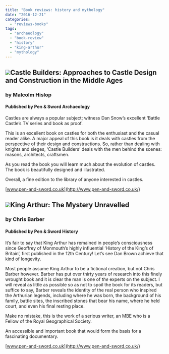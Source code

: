 ```yaml
---
title: "Book reviews: history and mythology"
date: "2016-12-21"
categories: 
  - "reviews-books"
tags: 
  - "archaeology"
  - "book-review"
  - "history"
  - "king-arthur"
  - "mythology"
---
```


## ![](https://hellbound.ca/wp-content/uploads/2016/12/Castle-Builders-208x300.jpg)Castle Builders: Approaches to Castle Design and Construction in the Middle Ages

### by Malcolm Hislop

#### Published by Pen & Sword Archaeology

Castles are always a popular subject; witness Dan Snow’s excellent ‘Battle Castle’s TV series and book as proof.

This is an excellent book on castles for both the enthusiast and the casual reader alike. A major appeal of this book is it deals with castles from the perspective of their design and constructions. So, rather than dealing with knights and sieges, ‘Castle Builders’ deals with the men behind the scenes: masons, architects, craftsmen.

As you read the book you will learn much about the evolution of castles. The book is beautifully designed and illustrated.

Overall, a fine edition to the library of anyone interested in castles.

[www.pen-and-sword.co.uk](http://www.pen-and-sword.co.uk/)

## ![](https://hellbound.ca/wp-content/uploads/2016/12/King-Arthur-Mystery-Unravelled-209x300.jpg)King Arthur: The Mystery Unravelled

### by Chris Barber

#### Published by Pen & Sword History

It’s fair to say that King Arthur has remained in people’s consciousness since Geoffrey of Monmouth’s highly influential ‘History of the King’s of Britain’, first published in the 12th Century! Let’s see Dan Brown achieve that kind of longevity.

Most people assume King Arthur to be a fictional creation, but not Chris Barber however. Barber has put over thirty years of research into this finely wrought book and it is clear the man is one of _the_ experts on the subject. I will reveal as little as possible so as not to spoil the book for its readers, but suffice to say, Barber reveals the identity of the real person who inspired the Arthurian legends, including where he was born, the background of his family, battle sites, the inscribed stones that bear his name, where he held court, and even his final resting place.

Make no mistake, this is the work of a serious writer, an MBE who is a Fellow of the Royal Geographical Society.

An accessible and important book that would form the basis for a fascinating documentary.

[www.pen-and-sword.co.uk](http://www.pen-and-sword.co.uk/)
